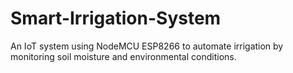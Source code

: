 # Smart-Irrigation-System
An IoT system using NodeMCU ESP8266 to automate irrigation by monitoring soil moisture and environmental conditions.
